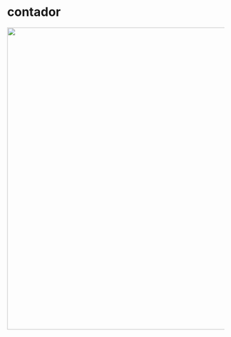 # contador


<div align="center">
<img src="![Design sem nome (3)](https://github.com/user-attachments/assets/fa54b9fb-668b-463f-bc7b-e668e60d388a)" width="700px" />
</div>
